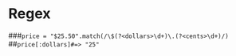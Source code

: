 # Regex

###`price = "$25.50".match(/\$(?<dollars>\d+)\.(?<cents>\d+)/)`
##`price[:dollars]#=> "25"`
